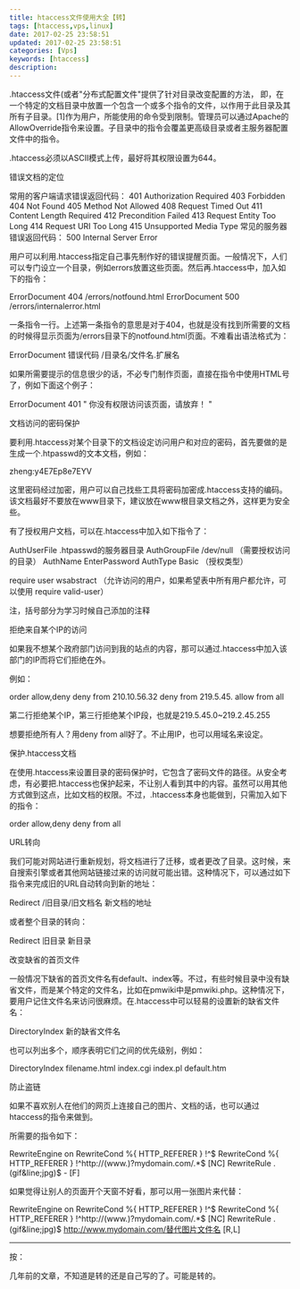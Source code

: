 ```yaml
---
title: htaccess文件使用大全【转】
tags: [htaccess,vps,linux]
date: 2017-02-25 23:58:51
updated: 2017-02-25 23:58:51
categories: [Vps]
keywords: [htaccess]
description:
---
```


.htaccess文件(或者"分布式配置文件"提供了针对目录改变配置的方法， 即，在一个特定的文档目录中放置一个包含一个或多个指令的文件，以作用于此目录及其所有子目录。[1]作为用户，所能使用的命令受到限制。管理员可以通过Apache的AllowOverride指令来设置。子目录中的指令会覆盖更高级目录或者主服务器配置文件中的指令。

.htaccess必须以ASCII模式上传，最好将其权限设置为644。

错误文档的定位

常用的客户端请求错误返回代码：
401 Authorization Required
403 Forbidden
404 Not Found
405 Method Not Allowed
408 Request Timed Out
411 Content Length Required
412 Precondition Failed
413 Request Entity Too Long
414 Request URI Too Long
415 Unsupported Media Type
常见的服务器错误返回代码：
500 Internal Server Error

用户可以利用.htaccess指定自己事先制作好的错误提醒页面。一般情况下，人们可以专门设立一个目录，例如errors放置这些页面。然后再.htaccess中，加入如下的指令：

ErrorDocument 404 /errors/notfound.html
ErrorDocument 500 /errors/internalerror.html

一条指令一行。上述第一条指令的意思是对于404，也就是没有找到所需要的文档的时候得显示页面为/errors目录下的notfound.html页面。不难看出语法格式为：

ErrorDocument 错误代码 /目录名/文件名.扩展名

如果所需要提示的信息很少的话，不必专门制作页面，直接在指令中使用HTML号了，例如下面这个例子：

ErrorDocument 401 "
你没有权限访问该页面，请放弃！
"

文档访问的密码保护

要利用.htaccess对某个目录下的文档设定访问用户和对应的密码，首先要做的是生成一个.htpasswd的文本文档，例如：

zheng:y4E7Ep8e7EYV

这里密码经过加密，用户可以自己找些工具将密码加密成.htaccess支持的编码。该文档最好不要放在www目录下，建议放在www根目录文档之外，这样更为安全些。

有了授权用户文档，可以在.htaccess中加入如下指令了：

AuthUserFile .htpasswd的服务器目录
AuthGroupFile /dev/null （需要授权访问的目录）
AuthName EnterPassword
AuthType Basic （授权类型）

require user wsabstract （允许访问的用户，如果希望表中所有用户都允许，可以使用 require valid-user）

注，括号部分为学习时候自己添加的注释

拒绝来自某个IP的访问

如果我不想某个政府部门访问到我的站点的内容，那可以通过.htaccess中加入该部门的IP而将它们拒绝在外。

例如：

order allow,deny
deny from 210.10.56.32
deny from 219.5.45.
allow from all

第二行拒绝某个IP，第三行拒绝某个IP段，也就是219.5.45.0~219.2.45.255

想要拒绝所有人？用deny from all好了。不止用IP，也可以用域名来设定。

保护.htaccess文档

在使用.htaccess来设置目录的密码保护时，它包含了密码文件的路径。从安全考虑，有必要把.htaccess也保护起来，不让别人看到其中的内容。虽然可以用其他方式做到这点，比如文档的权限。不过，.htaccess本身也能做到，只需加入如下的指令：

order allow,deny
deny from all

URL转向

我们可能对网站进行重新规划，将文档进行了迁移，或者更改了目录。这时候，来自搜索引擎或者其他网站链接过来的访问就可能出错。这种情况下，可以通过如下指令来完成旧的URL自动转向到新的地址：

Redirect /旧目录/旧文档名 新文档的地址

或者整个目录的转向：

Redirect 旧目录 新目录

改变缺省的首页文件

一般情况下缺省的首页文件名有default、index等。不过，有些时候目录中没有缺省文件，而是某个特定的文件名，比如在pmwiki中是pmwiki.php。这种情况下，要用户记住文件名来访问很麻烦。在.htaccess中可以轻易的设置新的缺省文件名：

DirectoryIndex 新的缺省文件名

也可以列出多个，顺序表明它们之间的优先级别，例如：

DirectoryIndex filename.html index.cgi index.pl default.htm

防止盗链

如果不喜欢别人在他们的网页上连接自己的图片、文档的话，也可以通过htaccess的指令来做到。

所需要的指令如下：

RewriteEngine on
RewriteCond %{ HTTP_REFERER } !^$
RewriteCond %{ HTTP_REFERER } !^http://(www.)?mydomain.com/.*$ [NC]
RewriteRule .(gif&line;jpg)$ - [F]

如果觉得让别人的页面开个天窗不好看，那可以用一张图片来代替：

RewriteEngine on
RewriteCond %{ HTTP_REFERER } !^$
RewriteCond %{ HTTP_REFERER } !^http://(www.)?mydomain.com/.*$ [NC]
RewriteRule .(gif&line;jpg)$ http://www.mydomain.com/替代图片文件名 [R,L]



---

按：

几年前的文章，不知道是转的还是自己写的了。可能是转的。